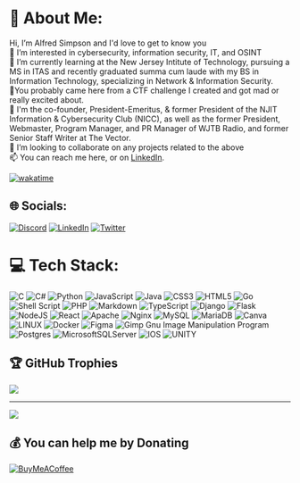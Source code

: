 # 💫 About Me:
 Hi, I’m Alfred Simpson and I'd love to get to know you<br>👀 I’m interested in cybersecurity, information security, IT, and OSINT<br>🌱 I’m currently learning at the New Jersey Intitute of Technology, pursuing a MS in ITAS and recently graduated summa cum laude with my BS in Information Technology, specializing in Network & Information Security.<br>🏴You probably came here from a CTF challenge I created and got mad or really excited about.<br>👑 I'm the co-founder, President-Emeritus, & former President of the NJIT Information & Cybersecurity Club (NICC), as well as the former President, Webmaster, Program Manager, and PR Manager of WJTB Radio, and former Senior Staff Writer at The Vector.<br>💞️ I’m looking to collaborate on any projects related to the above<br>📫 You can reach me here, or on <a href="https://linkedin.com/in/AlfredHSimpson" target="_blank">LinkedIn</a>.

[![wakatime](https://wakatime.com/badge/user/ecfc9821-557d-440a-9923-4024f62f0785.svg)](https://wakatime.com/@ecfc9821-557d-440a-9923-4024f62f0785)

## 🌐 Socials:
[![Discord](https://img.shields.io/badge/Discord-%237289DA.svg?logo=discord&logoColor=white)](https://discord.gg/Cyb0rgSw0rd) [![LinkedIn](https://img.shields.io/badge/LinkedIn-%230077B5.svg?logo=linkedin&logoColor=white)](https://linkedin.com/in/AlfredHSimpson) [![Twitter](https://img.shields.io/badge/Twitter-%231DA1F2.svg?logo=Twitter&logoColor=white)](https://twitter.com/cyb0rgsw0rd) 

# 💻 Tech Stack:
![C](https://img.shields.io/badge/c-%2300599C.svg?style=flat-square&logo=c&logoColor=white) ![C#](https://img.shields.io/badge/c%23-%23239120.svg?style=flat-square&logo=c-sharp&logoColor=white) ![Python](https://img.shields.io/badge/python-3670A0?style=flat-square&logo=python&logoColor=ffdd54) ![JavaScript](https://img.shields.io/badge/javascript-%23323330.svg?style=flat-square&logo=javascript&logoColor=%23F7DF1E) ![Java](https://img.shields.io/badge/java-%23ED8B00.svg?style=flat-square&logo=java&logoColor=white) ![CSS3](https://img.shields.io/badge/css3-%231572B6.svg?style=flat-square&logo=css3&logoColor=white) ![HTML5](https://img.shields.io/badge/html5-%23E34F26.svg?style=flat-square&logo=html5&logoColor=white) ![Go](https://img.shields.io/badge/go-%2300ADD8.svg?style=flat-square&logo=go&logoColor=white) ![Shell Script](https://img.shields.io/badge/shell_script-%23121011.svg?style=flat-square&logo=gnu-bash&logoColor=white) ![PHP](https://img.shields.io/badge/php-%23777BB4.svg?style=flat-square&logo=php&logoColor=white) ![Markdown](https://img.shields.io/badge/markdown-%23000000.svg?style=flat-square&logo=markdown&logoColor=white) ![TypeScript](https://img.shields.io/badge/typescript-%23007ACC.svg?style=flat-square&logo=typescript&logoColor=white) ![Django](https://img.shields.io/badge/django-%23092E20.svg?style=flat-square&logo=django&logoColor=white) ![Flask](https://img.shields.io/badge/flask-%23000.svg?style=flat-square&logo=flask&logoColor=white) ![NodeJS](https://img.shields.io/badge/node.js-6DA55F?style=flat-square&logo=node.js&logoColor=white) ![React](https://img.shields.io/badge/react-%2320232a.svg?style=flat-square&logo=react&logoColor=%2361DAFB) ![Apache](https://img.shields.io/badge/apache-%23D42029.svg?style=flat-square&logo=apache&logoColor=white) ![Nginx](https://img.shields.io/badge/nginx-%23009639.svg?style=flat-square&logo=nginx&logoColor=white) ![MySQL](https://img.shields.io/badge/mysql-%2300f.svg?style=flat-square&logo=mysql&logoColor=white) ![MariaDB](https://img.shields.io/badge/MariaDB-003545?style=flat-square&logo=mariadb&logoColor=white) ![Canva](https://img.shields.io/badge/Canva-%2300C4CC.svg?style=flat-square&logo=Canva&logoColor=white) ![LINUX](https://img.shields.io/badge/Linux-FCC624?style=flat-square&logo=linux&logoColor=black) ![Docker](https://img.shields.io/badge/docker-%230db7ed.svg?style=flat-square&logo=docker&logoColor=white) 	![Figma](https://img.shields.io/badge/figma-%23F24E1E.svg?style=flat-square&logo=figma&logoColor=white) ![Gimp Gnu Image Manipulation Program](https://img.shields.io/badge/Gimp-657D8B?style=flat-square&logo=gimp&logoColor=FFFFFF) ![Postgres](https://img.shields.io/badge/postgres-%23316192.svg?style=flat-square&logo=postgresql&logoColor=white) ![MicrosoftSQLServer](https://img.shields.io/badge/Microsoft%20SQL%20Sever-CC2927?style=flat-square&logo=microsoft%20sql%20server&logoColor=white) ![IOS](https://img.shields.io/badge/IOS-%2320232a.svg?style=flat-square&logo=apple&logoColor=white) ![UNITY](https://img.shields.io/badge/Unity-%2320232a.svg?style=flat-square&logo=unity&logoColor=white)
<!--# 📊 GitHub Stats:
![](https://github-readme-stats.vercel.app/api?username=AlfredSimpson&theme=highcontrast&hide_border=false&include_all_commits=false&count_private=false)<br/>
![](https://github-readme-streak-stats.herokuapp.com/?user=AlfredSimpson&theme=highcontrast&hide_border=false)<br/>
![](https://github-readme-stats.vercel.app/api/top-langs/?username=AlfredSimpson&theme=highcontrast&hide_border=false&include_all_commits=false&count_private=false&layout=compact)
-->
## 🏆 GitHub Trophies
![](https://github-profile-trophy.vercel.app/?username=AlfredSimpson&theme=matrix&no-frame=true&no-bg=false&margin-w=4)

---
[![](https://visitcount.itsvg.in/api?id=AlfredSimpson&icon=8&color=12)](https://visitcount.itsvg.in)

  ## 💰 You can help me by Donating
  [![BuyMeACoffee](https://img.shields.io/badge/Buy%20Me%20a%20Coffee-ffdd00?style=for-the-badge&logo=buy-me-a-coffee&logoColor=black)](https://buymeacoffee.com/Cyb3rSw0rd) 

  
<!-- Proudly created with GPRM ( https://gprm.itsvg.in ) -->
